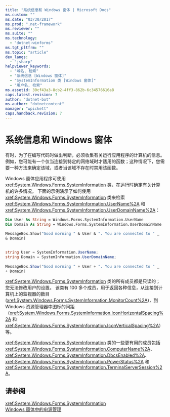 ```yaml
---
title: "系统信息和 Windows 窗体 | Microsoft Docs"
ms.custom: ""
ms.date: "03/30/2017"
ms.prod: ".net-framework"
ms.reviewer: ""
ms.suite: ""
ms.technology: 
  - "dotnet-winforms"
ms.tgt_pltfrm: ""
ms.topic: "article"
dev_langs: 
  - "jsharp"
helpviewer_keywords: 
  - "域名, 检索"
  - "系统信息 [Windows 窗体]"
  - "SystemInformation 类 [Windows 窗体]"
  - "用户名, 检索"
ms.assetid: 30cf43a3-8cb2-4ff3-862b-6c34576616a8
caps.latest.revision: 7
author: "dotnet-bot"
ms.author: "dotnetcontent"
manager: "wpickett"
caps.handback.revision: 7
---
```

# 系统信息和 Windows 窗体
有时，为了在编写代码时做出判断，必须收集有关运行应用程序的计算机的信息。  例如，您可能有一个仅当连接到特定的网络域时才适用的函数；这种情况下，您需要一种方法来确定该域，或者当该域不存在时禁用该函数。  
  
 Windows 窗体应用程序可使用 <xref:System.Windows.Forms.SystemInformation> 类，在运行时确定有关计算机的许多情况。  下面的示例演示了如何使用 <xref:System.Windows.Forms.SystemInformation> 类来检索 <xref:System.Windows.Forms.SystemInformation.UserName%2A> 和 <xref:System.Windows.Forms.SystemInformation.UserDomainName%2A>：  
  
```vb  
Dim User As String = Windows.Forms.SystemInformation.UserName  
Dim Domain As String = Windows.Forms.SystemInformation.UserDomainName  
  
MessageBox.Show("Good morning " & User & ". You are connected to " _  
& Domain)  
  
```  
  
```csharp  
string User = SystemInformation.UserName;  
string Domain = SystemInformation.UserDomainName;  
  
MessageBox.Show("Good morning " + User + ". You are connected to " _  
+ Domain)  
```  
  
 <xref:System.Windows.Forms.SystemInformation> 类的所有成员都是只读的；您无法修改用户的设置。  该类有 100 多个成员，用于返回各种信息，从连接到计算机上的监视器的数目 \(<xref:System.Windows.Forms.SystemInformation.MonitorCount%2A>\)，到 Windows 资源管理器中图标的间距（<xref:System.Windows.Forms.SystemInformation.IconHorizontalSpacing%2A> 和 <xref:System.Windows.Forms.SystemInformation.IconVerticalSpacing%2A>）等。  
  
 <xref:System.Windows.Forms.SystemInformation> 类的一些更有用的成员包括 <xref:System.Windows.Forms.SystemInformation.ComputerName%2A>、<xref:System.Windows.Forms.SystemInformation.DbcsEnabled%2A>、<xref:System.Windows.Forms.SystemInformation.PowerStatus%2A> 和 <xref:System.Windows.Forms.SystemInformation.TerminalServerSession%2A>。  
  
## 请参阅  
 <xref:System.Windows.Forms.SystemInformation>   
 [Windows 窗体中的电源管理](../../../../docs/framework/winforms/advanced/power-management-in-windows-forms.md)